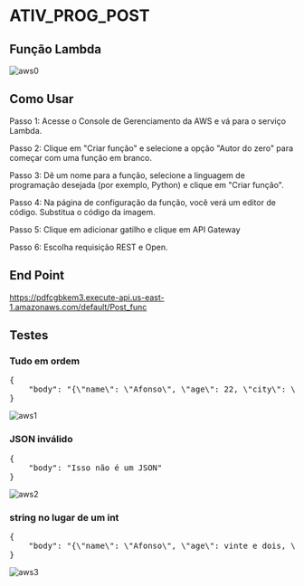 # ATIV_PROG_POST

## Função Lambda
![aws0](https://github.com/Rafael-Moritz/ATIV_PROG_POST/assets/99282359/b00a4a46-0f13-4577-82a1-b841a80f81a5)

## Como Usar
Passo 1: Acesse o Console de Gerenciamento da AWS e vá para o serviço Lambda.

Passo 2: Clique em "Criar função" e selecione a opção "Autor do zero" para começar com uma função em branco.

Passo 3: Dê um nome para a função, selecione a linguagem de programação desejada (por exemplo, Python) e clique em "Criar função".

Passo 4: Na página de configuração da função, você verá um editor de código. Substitua o código da imagem.

Passo 5: Clique em adicionar gatilho e clique em API Gateway

Passo 6: Escolha requisição REST e Open.

## End Point

https://pdfcgbkem3.execute-api.us-east-1.amazonaws.com/default/Post_func

## Testes
### Tudo em ordem

<pre>
{
    "body": "{\"name\": \"Afonso\", \"age\": 22, \"city\": \"SP\"}"
}
</pre>

![aws1](https://github.com/Rafael-Moritz/ATIV_PROG_POST/assets/99282359/fefaf2e8-9e35-466b-a3ec-2489ca25c235)

### JSON inválido
<pre>
{
    "body": "Isso não é um JSON"
}
</pre>

![aws2](https://github.com/Rafael-Moritz/ATIV_PROG_POST/assets/99282359/e0d6da02-e5bf-4f93-acc2-a2dc60a15556)

### string no lugar de um int
<pre>
{
    "body": "{\"name\": \"Afonso\", \"age\": vinte e dois, \"city\": \"SP\"}"
}
</pre>

![aws3](https://github.com/Rafael-Moritz/ATIV_PROG_POST/assets/99282359/8bfb238f-23c6-4cbf-82fd-c39fcdda939b)
